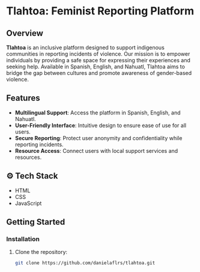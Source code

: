 # Tlahtoa: Feminist Reporting Platform

## Overview

**Tlahtoa** is an inclusive platform designed to support indigenous communities in reporting incidents of violence. Our mission is to empower individuals by providing a safe space for expressing their experiences and seeking help. Available in Spanish, English, and Nahuatl, Tlahtoa aims to bridge the gap between cultures and promote awareness of gender-based violence.

## Features

- **Multilingual Support**: Access the platform in Spanish, English, and Nahuatl.
- **User-Friendly Interface**: Intuitive design to ensure ease of use for all users.
- **Secure Reporting**: Protect user anonymity and confidentiality while reporting incidents.
- **Resource Access**: Connect users with local support services and resources.

## <a name="tech-stack">⚙️ Tech Stack</a>
  - HTML
  - CSS
  - JavaScript

## Getting Started

### Installation

1. Clone the repository:
   ```bash
   git clone https://github.com/danielaflrs/tlahtoa.git
